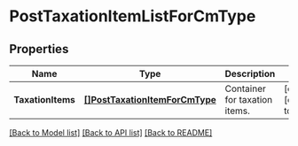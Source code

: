 # PostTaxationItemListForCmType

## Properties
Name | Type | Description | Notes
------------ | ------------- | ------------- | -------------
**TaxationItems** | [**[]PostTaxationItemForCmType**](POSTTaxationItemForCMType.md) | Container for taxation items.  | [optional] [default to null]

[[Back to Model list]](../README.md#documentation-for-models) [[Back to API list]](../README.md#documentation-for-api-endpoints) [[Back to README]](../README.md)


